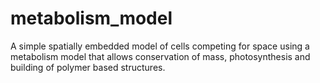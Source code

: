 # metabolism_model
A simple spatially embedded model of cells competing for space using a metabolism model that allows conservation of mass, photosynthesis and building of polymer based structures.
